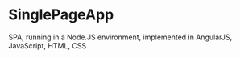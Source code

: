 # SinglePageApp
SPA, running in a Node.JS environment, implemented in AngularJS, JavaScript, HTML, CSS
